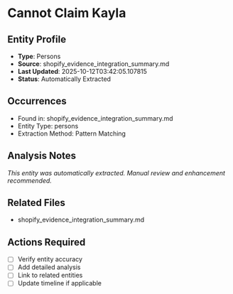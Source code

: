 # Cannot Claim Kayla

## Entity Profile
- **Type**: Persons
- **Source**: shopify_evidence_integration_summary.md
- **Last Updated**: 2025-10-12T03:42:05.107815
- **Status**: Automatically Extracted

## Occurrences
- Found in: shopify_evidence_integration_summary.md
- Entity Type: persons
- Extraction Method: Pattern Matching

## Analysis Notes
*This entity was automatically extracted. Manual review and enhancement recommended.*

## Related Files
- shopify_evidence_integration_summary.md

## Actions Required
- [ ] Verify entity accuracy
- [ ] Add detailed analysis
- [ ] Link to related entities
- [ ] Update timeline if applicable
